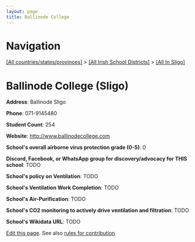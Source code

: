```yaml
---
layout: page
title: Ballinode College
---
```

# Navigation

[[All countries/states/provinces]](../../..) > [[All Irish School Districts]](../..) > [[All In Sligo]](..)

# Ballinode College (Sligo)

**Address**: Ballinode Sligo

**Phone**: 071-9145480

**Student Count**: 254

**Website**: <http://www.ballinodecollege.com>

**School's overall airborne virus protection grade (0-5)**: 0

**Discord, Facebook, or WhatsApp group for discovery/advocacy for THIS school**: TODO

**School's policy on Ventilation**: TODO

**School's Ventilation Work Completion**: TODO

**School's Air-Purification**: TODO

**School's CO2 monitoring to actively drive ventilation and filtration**: TODO

**School's Wikidata URL**: TODO


[Edit this page](https://github.com/ventilate-schools/Ireland/edit/main/./Sligo/Ballinode_College.md). See also [rules for contribution](../../../contribution-rules/)